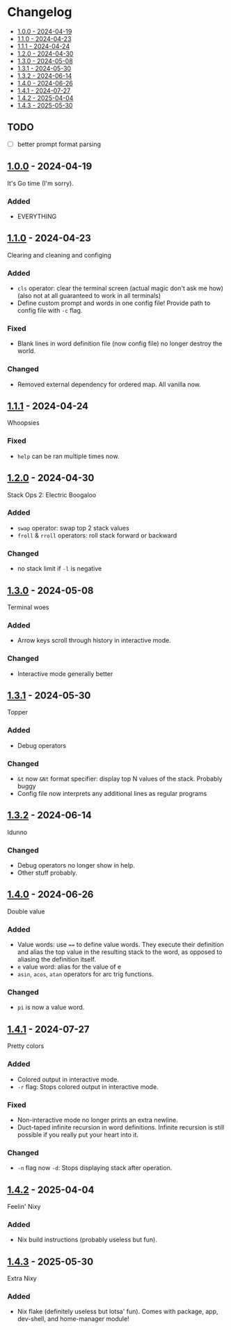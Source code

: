 # Changelog

- [1.0.0 - 2024-04-19](#100---2024-04-19)
- [1.1.0 - 2024-04-23](#110---2024-04-23)
- [1.1.1 - 2024-04-24](#111---2024-04-24)
- [1.2.0 - 2024-04-30](#120---2024-04-30)
- [1.3.0 - 2024-05-08](#130---2024-05-08)
- [1.3.1 - 2024-05-30](#131---2024-05-30)
- [1.3.2 - 2024-06-14](#132---2024-06-14)
- [1.4.0 - 2024-06-26](#140---2024-06-26)
- [1.4.1 - 2024-07-27](#141---2024-07-27)
- [1.4.2 - 2025-04-04](#142---2025-04-04)
- [1.4.3 - 2025-05-30](#142---2025-05-30)

## TODO

- [ ] better prompt format parsing

## [1.0.0](https://github.com/jtompkin/goclacker/releases/tag/v1.0.0) - 2024-04-19

It's Go time (I'm sorry).

### Added

- EVERYTHING

## [1.1.0](https://github.com/jtompkin/goclacker/releases/tag/v1.1.0) - 2024-04-23

Clearing and cleaning and configing

### Added

- `cls` operator: clear the terminal screen (actual magic don't ask me how)
  (also not at all guaranteed to work in all terminals)
- Define custom prompt and words in one config file! Provide path to config file
  with `-c` flag.

### Fixed

- Blank lines in word definition file (now config file) no longer destroy the
world.

### Changed

- Removed external dependency for ordered map. All vanilla now.

## [1.1.1](https://github.com/jtompkin/goclacker/releases/tag/v1.1.1) - 2024-04-24

Whoopsies

### Fixed

- `help` can be ran multiple times now.

## [1.2.0](https://github.com/jtompkin/goclacker/releases/tag/v1.2.0) - 2024-04-30

Stack Ops 2: Electric Boogaloo

### Added

- `swap` operator: swap top 2 stack values
- `froll` & `rroll` operators: roll stack forward or backward

### Changed

- no stack limit if `-l` is negative

## [1.3.0](https://github.com/jtompkin/goclacker/releases/tag/v1.3.0) - 2024-05-08

Terminal woes

### Added

- Arrow keys scroll through history in interactive mode.

### Changed

- Interactive mode generally better

## [1.3.1](https://github.com/jtompkin/goclacker/releases/tag/v1.3.1) - 2024-05-30

Topper

### Added

- Debug operators

### Changed

- `&t` now `&Nt` format specifier: display top N values of the stack. Probably
buggy
- Config file now interprets any additional lines as regular programs

## [1.3.2](https://github.com/jtompkin/goclacker/releases/tag/v1.3.2) - 2024-06-14

Idunno

### Changed

- Debug operators no longer show in help.
- Other stuff probably.

## [1.4.0](https://github.com/jtompkin/goclacker/releases/tag/v1.4.0) - 2024-06-26

Double value

### Added

- Value words: use `==` to define value words. They execute their definition and
  alias the top value in the resulting stack to the word, as opposed to aliasing
  the definition itself.
- `e` value word: alias for the value of e
- `asin`, `acos`, `atan` operators for arc trig functions.

### Changed

- `pi` is now a value word.

## [1.4.1](https://github.com/jtompkin/goclacker/releases/tag/v1.4.1) - 2024-07-27

Pretty colors

### Added

- Colored output in interactive mode.
- `-r` flag: Stops colored output in interactive mode.

### Fixed

- Non-interactive mode no longer prints an extra newline.
- Duct-taped infinite recursion in word definitions. Infinite recursion is still
possible if you really put your heart into it.

### Changed

- `-n` flag now `-d`: Stops displaying stack after operation.

## [1.4.2](https://github.com/jtompkin/goclacker/releases/tag/v1.4.2) - 2025-04-04

Feelin' Nixy

### Added

- Nix build instructions (probably useless but fun).

## [1.4.3](https://github.com/jtompkin/goclacker/releases/tag/v1.4.3) - 2025-05-30

Extra Nixy

### Added

- Nix flake (definitely useless but lotsa' fun). Comes with package, app,
dev-shell, and home-manager module!
